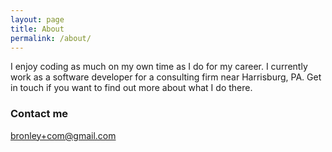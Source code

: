 ```yaml
---
layout: page
title: About
permalink: /about/
---
```


I enjoy coding as much on my own time as I do for my career. I currently work as a software developer for a consulting firm near Harrisburg, PA. Get in touch if you want to find out more about what I do there.


### Contact me

[bronley+com@gmail.com](mailto:bronley+com@gmail.com)